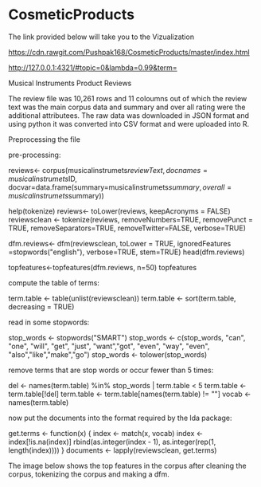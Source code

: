 # CosmeticProducts

The link provided below will take you to the Vizualization

https://cdn.rawgit.com/Pushpak168/CosmeticProducts/master/index.html


http://127.0.0.1:4321/#topic=0&lambda=0.99&term=



Musical Instruments Product Reviews

The review file was 10,261 rows and 11 coloumns out of which the review text was the main corpus data and summary and over all rating were the additional attributees. The raw data was downloaded in JSON format and using python it was converted into CSV format and were uploaded into R.

Preprocessing the file

pre-processing:

reviews<- corpus(musicalinstrumets$reviewText, docnames=musicalinstrumets$ID, docvar=data.frame(summary=musicalinstrumets$summary,overall= musicalinstrumets$summary))

help(tokenize) reviews<- toLower(reviews, keepAcronyms = FALSE) reviewsclean <- tokenize(reviews, removeNumbers=TRUE,
removePunct = TRUE, removeSeparators=TRUE, removeTwitter=FALSE, verbose=TRUE)

dfm.reviews<- dfm(reviewsclean, toLower = TRUE, ignoredFeatures =stopwords("english"), verbose=TRUE, stem=TRUE) head(dfm.reviews)

topfeatures<-topfeatures(dfm.reviews, n=50) topfeatures

compute the table of terms:

term.table <- table(unlist(reviewsclean)) term.table <- sort(term.table, decreasing = TRUE)

read in some stopwords:

stop_words <- stopwords("SMART") stop_words <- c(stop_words, "can", "one", "will", "get", "just", "want","got", "even", "way", "even", "also","like","make","go") stop_words <- tolower(stop_words)

remove terms that are stop words or occur fewer than 5 times:

del <- names(term.table) %in% stop_words | term.table < 5 term.table <- term.table[!del] term.table <- term.table[names(term.table) != ""] vocab <- names(term.table)

now put the documents into the format required by the lda package:

get.terms <- function(x) { index <- match(x, vocab) index <- index[!is.na(index)] rbind(as.integer(index - 1), as.integer(rep(1, length(index)))) } documents <- lapply(reviewsclean, get.terms)

The image below shows the top features in the corpus after cleaning the corpus, tokenizing the corpus and making a dfm. 
